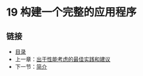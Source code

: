 # 19 构建一个完整的应用程序

## 链接

- [目录](../directory.md)
- 上一章：[出于性能考虑的最佳实践和建议](../18/18.11.md)
- 下一节：[简介](19.1.md)
